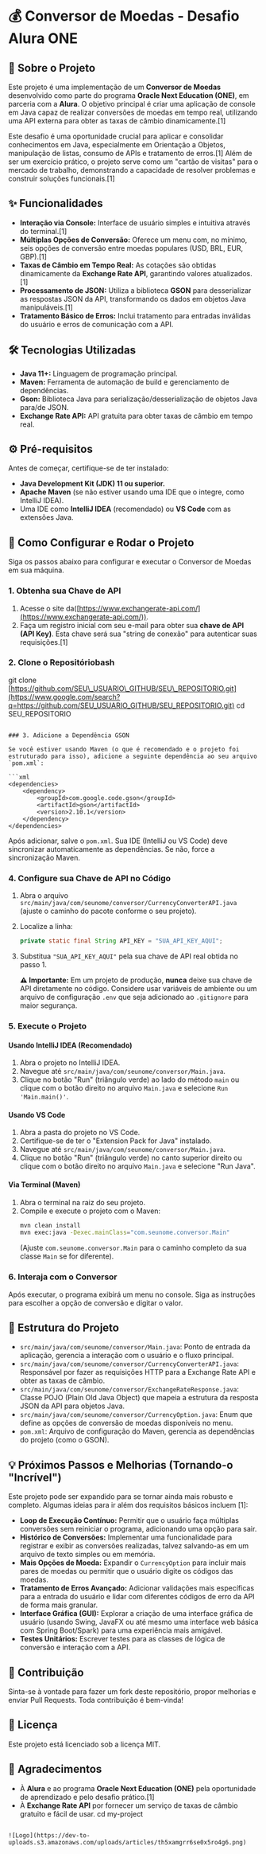 # 💰 Conversor de Moedas - Desafio Alura ONE

## 🚀 Sobre o Projeto

Este projeto é uma implementação de um **Conversor de Moedas** desenvolvido como parte do programa **Oracle Next Education (ONE)**, em parceria com a **Alura**. O objetivo principal é criar uma aplicação de console em Java capaz de realizar conversões de moedas em tempo real, utilizando uma API externa para obter as taxas de câmbio dinamicamente.[1]

Este desafio é uma oportunidade crucial para aplicar e consolidar conhecimentos em Java, especialmente em Orientação a Objetos, manipulação de listas, consumo de APIs e tratamento de erros.[1] Além de ser um exercício prático, o projeto serve como um "cartão de visitas" para o mercado de trabalho, demonstrando a capacidade de resolver problemas e construir soluções funcionais.[1]

## ✨ Funcionalidades

  * **Interação via Console:** Interface de usuário simples e intuitiva através do terminal.[1]
  * **Múltiplas Opções de Conversão:** Oferece um menu com, no mínimo, seis opções de conversão entre moedas populares (USD, BRL, EUR, GBP).[1]
  * **Taxas de Câmbio em Tempo Real:** As cotações são obtidas dinamicamente da **Exchange Rate API**, garantindo valores atualizados.[1]
  * **Processamento de JSON:** Utiliza a biblioteca **GSON** para desserializar as respostas JSON da API, transformando os dados em objetos Java manipuláveis.[1]
  * **Tratamento Básico de Erros:** Inclui tratamento para entradas inválidas do usuário e erros de comunicação com a API.

## 🛠️ Tecnologias Utilizadas

  * **Java 11+:** Linguagem de programação principal.
  * **Maven:** Ferramenta de automação de build e gerenciamento de dependências.
  * **Gson:** Biblioteca Java para serialização/desserialização de objetos Java para/de JSON.
  * **Exchange Rate API:** API gratuita para obter taxas de câmbio em tempo real.

## ⚙️ Pré-requisitos

Antes de começar, certifique-se de ter instalado:

  * **Java Development Kit (JDK) 11 ou superior.**
  * **Apache Maven** (se não estiver usando uma IDE que o integre, como IntelliJ IDEA).
  * Uma IDE como **IntelliJ IDEA** (recomendado) ou **VS Code** com as extensões Java.

## 🚀 Como Configurar e Rodar o Projeto

Siga os passos abaixo para configurar e executar o Conversor de Moedas em sua máquina.

### 1\. Obtenha sua Chave de API

1.  Acesse o site da([https://www.exchangerate-api.com/](https://www.exchangerate-api.com/)).
2.  Faça um registro inicial com seu e-mail para obter sua **chave de API (API Key)**. Esta chave será sua "string de conexão" para autenticar suas requisições.[1]

### 2\. Clone o Repositóriobash

git clone [https://github.com/SEU\_USUARIO\_GITHUB/SEU\_REPOSITORIO.git](https://www.google.com/search?q=https://github.com/SEU_USUARIO_GITHUB/SEU_REPOSITORIO.git)
cd SEU\_REPOSITORIO

````

### 3. Adicione a Dependência GSON

Se você estiver usando Maven (o que é recomendado e o projeto foi estruturado para isso), adicione a seguinte dependência ao seu arquivo `pom.xml`:

```xml
<dependencies>
    <dependency>
        <groupId>com.google.code.gson</groupId>
        <artifactId>gson</artifactId>
        <version>2.10.1</version>
    </dependency>
</dependencies>
````

Após adicionar, salve o `pom.xml`. Sua IDE (IntelliJ ou VS Code) deve sincronizar automaticamente as dependências. Se não, force a sincronização Maven.

### 4\. Configure sua Chave de API no Código

1.  Abra o arquivo `src/main/java/com/seunome/conversor/CurrencyConverterAPI.java` (ajuste o caminho do pacote conforme o seu projeto).

2.  Localize a linha:

    ```java
    private static final String API_KEY = "SUA_API_KEY_AQUI";
    ```

3.  Substitua `"SUA_API_KEY_AQUI"` pela sua chave de API real obtida no passo 1.

    **⚠️ Importante:** Em um projeto de produção, **nunca** deixe sua chave de API diretamente no código. Considere usar variáveis de ambiente ou um arquivo de configuração `.env` que seja adicionado ao `.gitignore` para maior segurança.

### 5\. Execute o Projeto

#### Usando IntelliJ IDEA (Recomendado)

1.  Abra o projeto no IntelliJ IDEA.
2.  Navegue até `src/main/java/com/seunome/conversor/Main.java`.
3.  Clique no botão "Run" (triângulo verde) ao lado do método `main` ou clique com o botão direito no arquivo `Main.java` e selecione `Run 'Main.main()'`.

#### Usando VS Code

1.  Abra a pasta do projeto no VS Code.
2.  Certifique-se de ter o "Extension Pack for Java" instalado.
3.  Navegue até `src/main/java/com/seunome/conversor/Main.java`.
4.  Clique no botão "Run" (triângulo verde) no canto superior direito ou clique com o botão direito no arquivo `Main.java` e selecione "Run Java".

#### Via Terminal (Maven)

1.  Abra o terminal na raiz do seu projeto.
2.  Compile e execute o projeto com o Maven:
    ```bash
    mvn clean install
    mvn exec:java -Dexec.mainClass="com.seunome.conversor.Main"
    ```
    (Ajuste `com.seunome.conversor.Main` para o caminho completo da sua classe `Main` se for diferente).

### 6\. Interaja com o Conversor

Após executar, o programa exibirá um menu no console. Siga as instruções para escolher a opção de conversão e digitar o valor.

## 📂 Estrutura do Projeto

  * `src/main/java/com/seunome/conversor/Main.java`: Ponto de entrada da aplicação, gerencia a interação com o usuário e o fluxo principal.
  * `src/main/java/com/seunome/conversor/CurrencyConverterAPI.java`: Responsável por fazer as requisições HTTP para a Exchange Rate API e obter as taxas de câmbio.
  * `src/main/java/com/seunome/conversor/ExchangeRateResponse.java`: Classe POJO (Plain Old Java Object) que mapeia a estrutura da resposta JSON da API para objetos Java.
  * `src/main/java/com/seunome/conversor/CurrencyOption.java`: Enum que define as opções de conversão de moedas disponíveis no menu.
  * `pom.xml`: Arquivo de configuração do Maven, gerencia as dependências do projeto (como o GSON).

## 💡 Próximos Passos e Melhorias (Tornando-o "Incrível")

Este projeto pode ser expandido para se tornar ainda mais robusto e completo. Algumas ideias para ir além dos requisitos básicos incluem [1]:

  * **Loop de Execução Contínuo:** Permitir que o usuário faça múltiplas conversões sem reiniciar o programa, adicionando uma opção para sair.
  * **Histórico de Conversões:** Implementar uma funcionalidade para registrar e exibir as conversões realizadas, talvez salvando-as em um arquivo de texto simples ou em memória.
  * **Mais Opções de Moeda:** Expandir o `CurrencyOption` para incluir mais pares de moedas ou permitir que o usuário digite os códigos das moedas.
  * **Tratamento de Erros Avançado:** Adicionar validações mais específicas para a entrada do usuário e lidar com diferentes códigos de erro da API de forma mais granular.
  * **Interface Gráfica (GUI):** Explorar a criação de uma interface gráfica de usuário (usando Swing, JavaFX ou até mesmo uma interface web básica com Spring Boot/Spark) para uma experiência mais amigável.
  * **Testes Unitários:** Escrever testes para as classes de lógica de conversão e interação com a API.

## 🤝 Contribuição

Sinta-se à vontade para fazer um fork deste repositório, propor melhorias e enviar Pull Requests. Toda contribuição é bem-vinda\!

## 📄 Licença

Este projeto está licenciado sob a licença MIT.

## 🙌 Agradecimentos

  * À **Alura** e ao programa **Oracle Next Education (ONE)** pela oportunidade de aprendizado e pelo desafio prático.[1]
  * À **Exchange Rate API** por fornecer um serviço de taxas de câmbio gratuito e fácil de usar.
  cd my-project
```
    
![Logo](https://dev-to-uploads.s3.amazonaws.com/uploads/articles/th5xamgrr6se0x5ro4g6.png)

